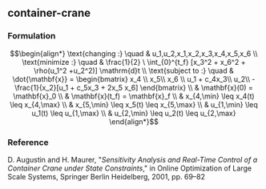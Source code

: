 ## container-crane

### Formulation
```math
\begin{align*}
\text{changing :} \quad & u_1,u_2,x_1,x_2,x_3,x_4,x_5,x_6 \\
\text{minimize :} \quad & \frac{1}{2} \ \int_{0}^{t_f} [x_3^2 + x_6^2 + \rho(u_1^2 +u_2^2)] \mathrm{d}t \\
\text{subject to :} \quad & \dot{\mathbf{x}} = \begin{bmatrix}
x_4 \\
x_5\\
x_6 \\
u_1 + c_4x_3\\
u_2\\
-\frac{1}{x_2}[u_1 + c_5x_3 + 2x_5 x_6]
\end{bmatrix} \\
& \mathbf{x}(0) = \mathbf{x}_0 \\
& \mathbf{x}(t_f) = \mathbf{x}_f \\
& x_{4,\min} \leq x_4(t) \leq x_{4,\max} \\
& x_{5,\min} \leq x_5(t) \leq x_{5,\max} \\
& u_{1,\min} \leq u_1(t) \leq u_{1,\max} \\
& u_{2,\min} \leq u_2(t) \leq u_{2,\max}
\end{align*}
```

### Reference
D. Augustin and H. Maurer, "*Sensitivity Analysis and Real-Time Control of a Container Crane under State Constraints*," in Online Optimization of Large Scale Systems, Springer Berlin Heidelberg, 2001, pp. 69–82